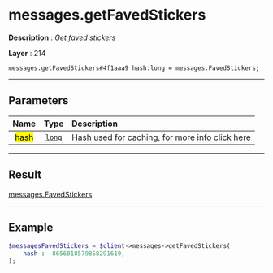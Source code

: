 # messages.getFavedStickers

**Description** : *Get faved stickers*

**Layer** : 214

```tl
messages.getFavedStickers#4f1aaa9 hash:long = messages.FavedStickers;
```

---

## Parameters

| Name | Type | Description |
| :---: | :---: | :--- |
| <mark>hash</mark> | [`long`](type/long) | Hash used for caching, for more info click here |

---

## Result

[messages.FavedStickers](type/messages.FavedStickers)

---

## Example

```php
$messagesFavedStickers = $client->messages->getFavedStickers(
	hash : -8656018579858291619,
);
```